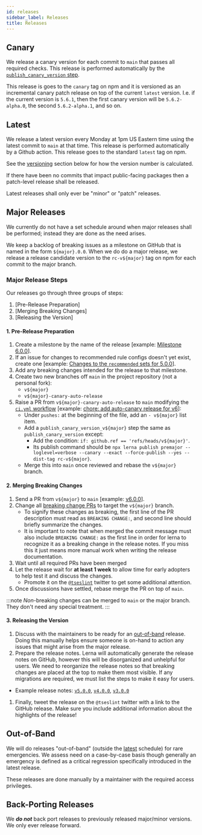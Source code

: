 ```yaml
---
id: releases
sidebar_label: Releases
title: Releases
---
```


## Canary

We release a canary version for each commit to `main` that passes all required checks. This release is performed automatically by the [`publish_canary_version` step](https://github.com/typescript-eslint/typescript-eslint/blob/5feb2dba9da2bd5e233451b7b0f1c99414b5aef9/.github/workflows/ci.yml#L234-L263).

This release is goes to the `canary` tag on npm and it is versioned as an incremental canary patch release on top of the current `latest` version. I.e. if the current version is `5.6.1`, then the first canary version will be `5.6.2-alpha.0`, the second `5.6.2-alpha.1`, and so on.

## Latest

We release a latest version every Monday at 1pm US Eastern time using the latest commit to `main` at that time. This release is performed automatically by a Github action. This release goes to the standard `latest` tag on npm.

See the [versioning](#versioning) section below for how the version number is calculated.

If there have been no commits that impact public-facing packages then a patch-level release shall be released.

Latest releases shall only ever be "minor" or "patch" releases.

## Major Releases

We currently do not have a set schedule around when major releases shall be performed; instead they are done as the need arises.

We keep a backlog of breaking issues as a milestone on GitHub that is named in the form `${major}.0.0`.
When we do do a major release, we release a release candidate version to the `rc-v${major}` tag on npm for each commit to the major branch.

### Major Release Steps

Our releases go through three groups of steps:

1. [Pre-Release Preparation]
1. [Merging Breaking Changes]
1. [Releasing the Version]

#### 1. Pre-Release Preparation

1. Create a milestone by the name of the release [example: [Milestone 6.0.0](https://github.com/typescript-eslint/typescript-eslint/milestone/8)].
1. If an issue for changes to recommended rule configs doesn't yet exist, create one [example: [Changes to the `recommended` sets for 5.0.0](https://github.com/typescript-eslint/typescript-eslint/issues/5900)].
1. Add any breaking changes intended for the release to that milestone.
1. Create two new branches off `main` in the project repository (not a personal fork):
   - `v${major}`
   - `v${major}-canary-auto-release`
1. Raise a PR from `v${major}-canary-auto-release` to `main` modifying the [`ci.yml` workflow](https://github.com/typescript-eslint/typescript-eslint/blob/main/.github/workflows/ci.yml) [example: [chore: add auto-canary release for v6](https://github.com/typescript-eslint/typescript-eslint/pull/5883)]:
   - Under `pushes:` at the beginning of the file, add an `- v${major}` list item.
   - Add a `publish_canary_version_v${major}` step the same as `publish_canary_version` except:
     - Add the condition: `if: github.ref == 'refs/heads/v${major}'`.
     - Its publish command should be `npx lerna publish premajor --loglevel=verbose --canary --exact --force-publish --yes --dist-tag rc-v${major}`.
   - Merge this into `main` once reviewed and rebase the `v${major}` branch.

#### 2. Merging Breaking Changes

1. Send a PR from `v${major}` to `main` [example: [v6.0.0](https://github.com/typescript-eslint/typescript-eslint/pull/5886)].
1. Change all [breaking change PRs](https://github.com/typescript-eslint/typescript-eslint/issues?q=is%3Aissue+is%3Aopen+label%3A%22breaking+change%22) to target the `v${major}` branch.
   - To signify these changes as breaking, the first line of the PR description must read as `BREAKING CHANGE:`, and second line should briefly summarize the changes.
   - It is important to note that when merged the commit message must also include `BREAKING CHANGE:` as the first line in order for lerna to recognize it as a breaking change in the release notes. If you miss this it just means more manual work when writing the release documentation.
1. Wait until all required PRs have been merged
1. Let the release wait for **at least 1 week** to allow time for early adopters to help test it and discuss the changes.
   - Promote it on the [`@tseslint`](https://twitter.com/tseslint) twitter to get some additional attention.
1. Once discussions have settled, rebase merge the PR on top of `main`.

:::note
_Non_-breaking changes can be merged to `main` or the major branch.
They don't need any special treatment.
:::

#### 3. Releasing the Version

1. Discuss with the maintainers to be ready for an [out-of-band](#out-of-band) release. Doing this manually helps ensure someone is on-hand to action any issues that might arise from the major release.
1. Prepare the release notes. Lerna will automatically generate the release notes on GitHub, however this will be disorganized and unhelpful for users. We need to reorganize the release notes so that breaking changes are placed at the top to make them most visible. If any migrations are required, we must list the steps to make it easy for users.
  - Example release notes: [`v5.0.0`](https://github.com/typescript-eslint/typescript-eslint/releases/tag/v5.0.0), [`v4.0.0`](https://github.com/typescript-eslint/typescript-eslint/releases/tag/v4.0.0), [`v3.0.0`](https://github.com/typescript-eslint/typescript-eslint/releases/tag/v3.0.0)
1. Finally, tweet the release on the `@tseslint` twitter with a link to the GitHub release. Make sure you include additional information about the highlights of the release!

## Out-of-Band

We will do releases "out-of-band" (outside the [latest](#latest) schedule) for rare emergencies.
We assess need on a case-by-case basis though generally an emergency is defined as a critical regression specifically introduced in the latest release.

These releases are done manually by a maintainer with the required access privileges.

## Back-Porting Releases

We **_do not_** back port releases to previously released major/minor versions.
We only ever release forward.
